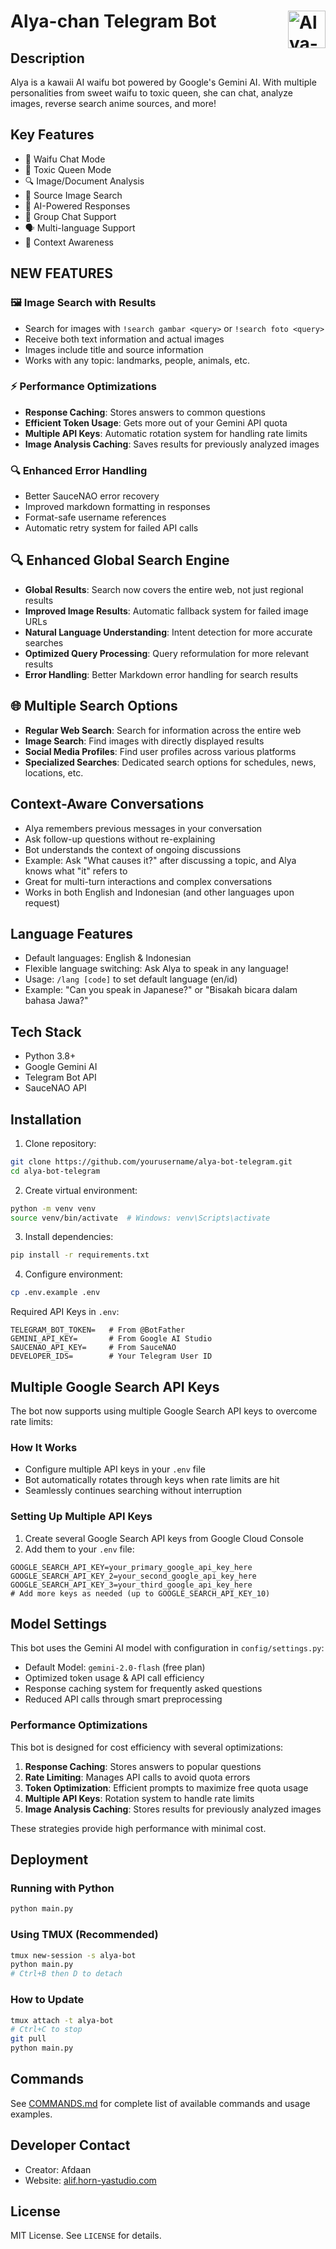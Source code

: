 # Alya-chan Telegram Bot <img src="https://i.imgur.com/GUwqdRw.gif" alt="Alya-chan" height="60" align="right">

## Description
Alya is a kawaii AI waifu bot powered by Google's Gemini AI. With multiple personalities from sweet waifu to toxic queen, she can chat, analyze images, reverse search anime sources, and more!

## Key Features
- 🌸 Waifu Chat Mode
- 💅 Toxic Queen Mode
- 🔍 Image/Document Analysis
- 🎨 Source Image Search
- 🤖 AI-Powered Responses
- 👥 Group Chat Support
- 🗣️ Multi-language Support
- 🧠 Context Awareness

## NEW FEATURES

### 🖼️ Image Search with Results
- Search for images with `!search gambar <query>` or `!search foto <query>`
- Receive both text information and actual images
- Images include title and source information
- Works with any topic: landmarks, people, animals, etc.

### ⚡ Performance Optimizations
- **Response Caching**: Stores answers to common questions
- **Efficient Token Usage**: Gets more out of your Gemini API quota
- **Multiple API Keys**: Automatic rotation system for handling rate limits
- **Image Analysis Caching**: Saves results for previously analyzed images

### 🔍 Enhanced Error Handling
- Better SauceNAO error recovery
- Improved markdown formatting in responses
- Format-safe username references
- Automatic retry system for failed API calls

## 🔍 Enhanced Global Search Engine

- **Global Results**: Search now covers the entire web, not just regional results
- **Improved Image Results**: Automatic fallback system for failed image URLs
- **Natural Language Understanding**: Intent detection for more accurate searches
- **Optimized Query Processing**: Query reformulation for more relevant results
- **Error Handling**: Better Markdown error handling for search results

## 🌐 Multiple Search Options

- **Regular Web Search**: Search for information across the entire web
- **Image Search**: Find images with directly displayed results
- **Social Media Profiles**: Find user profiles across various platforms
- **Specialized Searches**: Dedicated search options for schedules, news, locations, etc.

## Context-Aware Conversations
- Alya remembers previous messages in your conversation
- Ask follow-up questions without re-explaining
- Bot understands the context of ongoing discussions
- Example: Ask "What causes it?" after discussing a topic, and Alya knows what "it" refers to
- Great for multi-turn interactions and complex conversations
- Works in both English and Indonesian (and other languages upon request)

## Language Features
- Default languages: English & Indonesian
- Flexible language switching: Ask Alya to speak in any language!
- Usage: `/lang [code]` to set default language (en/id)
- Example: "Can you speak in Japanese?" or "Bisakah bicara dalam bahasa Jawa?"

## Tech Stack
- Python 3.8+
- Google Gemini AI
- Telegram Bot API
- SauceNAO API

## Installation

1. Clone repository:
```bash
git clone https://github.com/yourusername/alya-bot-telegram.git
cd alya-bot-telegram
```

2. Create virtual environment:
```bash
python -m venv venv
source venv/bin/activate  # Windows: venv\Scripts\activate
```

3. Install dependencies:
```bash
pip install -r requirements.txt
```

4. Configure environment:
```bash
cp .env.example .env
```

Required API Keys in `.env`:
```properties
TELEGRAM_BOT_TOKEN=   # From @BotFather
GEMINI_API_KEY=       # From Google AI Studio
SAUCENAO_API_KEY=     # From SauceNAO
DEVELOPER_IDS=        # Your Telegram User ID
```

## Multiple Google Search API Keys

The bot now supports using multiple Google Search API keys to overcome rate limits:

### How It Works
- Configure multiple API keys in your `.env` file
- Bot automatically rotates through keys when rate limits are hit
- Seamlessly continues searching without interruption

### Setting Up Multiple API Keys
1. Create several Google Search API keys from Google Cloud Console
2. Add them to your `.env` file:
```properties
GOOGLE_SEARCH_API_KEY=your_primary_google_api_key_here
GOOGLE_SEARCH_API_KEY_2=your_second_google_api_key_here
GOOGLE_SEARCH_API_KEY_3=your_third_google_api_key_here
# Add more keys as needed (up to GOOGLE_SEARCH_API_KEY_10)
```

## Model Settings

This bot uses the Gemini AI model with configuration in `config/settings.py`:

- Default Model: `gemini-2.0-flash` (free plan)
- Optimized token usage & API call efficiency
- Response caching system for frequently asked questions
- Reduced API calls through smart preprocessing

### Performance Optimizations

This bot is designed for cost efficiency with several optimizations:

1. **Response Caching**: Stores answers to popular questions
2. **Rate Limiting**: Manages API calls to avoid quota errors
3. **Token Optimization**: Efficient prompts to maximize free quota usage
4. **Multiple API Keys**: Rotation system to handle rate limits
5. **Image Analysis Caching**: Stores results for previously analyzed images

These strategies provide high performance with minimal cost.

## Deployment

### Running with Python
```bash
python main.py
```

### Using TMUX (Recommended)
```bash
tmux new-session -s alya-bot
python main.py
# Ctrl+B then D to detach
```

### How to Update
```bash
tmux attach -t alya-bot
# Ctrl+C to stop
git pull
python main.py
```

## Commands
See [COMMANDS.md](COMMANDS.md) for complete list of available commands and usage examples.

## Developer Contact
- Creator: Afdaan
- Website: [alif.horn-yastudio.com](https://alif.horn-yastudio.com)

## License
MIT License. See `LICENSE` for details.